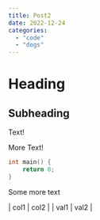 ```yaml
---
title: Post2
date: 2022-12-24
categories:
  - "code"
  - "dogs"
---
```

# Heading
## Subheading

Text!

More Text!

```c
int main() {
    return 0;
}
```

Some more text

| col1 | col2 |
| val1 | val2 |
